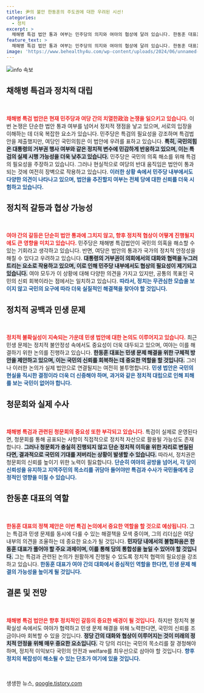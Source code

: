 ```yaml
---
title: 尹의 불안 한동훈의 주도권에 대한 우려된 시선!
categories:
  - 정치
excerpt: >
  채해병 특검 법안 통과 여부는 민주당의 의지와 여야의 협상에 달려 있습니다. 한동훈 대표는 특검과 민생 법안 간의 정치적 긴장을 해소해야 할 시점에 있습니다. 국정농단의 정황과 김건희 여사 수사가 화두로 떠오른 가운데, 여야의 복잡한 이해관계가 어떻게 얽힐지 주목됩니다.
feature_text: >
  채해병 특검 법안 통과 여부는 민주당의 의지와 여야의 협상에 달려 있습니다. 한동훈 대표는 특검과 민생 법안 간의 정치적 긴장을 해소해야 할 시점에 있습니다. 국정농단의 정황과 김건희 여사 수사가 화두로 떠오른 가운데, 여야의 복잡한 이해관계가 어떻게 얽힐지 주목됩니다.
image: 'https://www.behealthy4u.com/wp-content/uploads/2024/06/unnamed-file.png'
---
```


<p><img src="https://www.behealthy4u.com/wp-content/uploads/2024/06/unnamed-file.png" alt="info 속보" /></p>

<h2 data-ke-size="size26">채해병 특검과 정치적 대립</h2>

<p data-ke-size="size16">&nbsp;</p>

<p><b><span style="color: #ee2323;">채해병 특검 법안은 현재 민주당과 여당 간의 치열한政治 논쟁을 일으키고 있습니다.</span></b> 이번 논쟁은 단순한 법안 통과 여부를 넘어서 정치적 쟁점을 낳고 있으며, 서로의 입장을 이해하는 데 더욱 복잡한 요소가 있습니다. 민주당은 특검의 필요성을 강조하며 특검법안을 제출했지만, 여당인 국민의힘은 이 법안에 우려를 표하고 있습니다. <b><span style="background-color: #21538527;">특히, 국민의힘은 대통령의 거부권 행사 여부와 같은 정치적 변수에 민감하게 반응하고 있으며, 이는 특검의 실제 시행 가능성을 더욱 낮추고 있습니다.</span></b> 민주당은 국민의 의혹 해소를 위해 특검의 필요성을 주장하고 있습니다. 그러나 현실적으로 여당의 반대 움직임은 법안이 통과되는 것에 여전히 장벽으로 작용하고 있습니다. <b><span style="color: #1a5490;">이러한 상황 속에서 민주당 내부에서도 다양한 의견이 나타나고 있으며, 법안을 추진할지 여부는 전체 당에 대한 신뢰를 더욱 시험하고 있습니다.</span></b></p>

<h2 data-ke-size="size26">정치적 갈등과 협상 가능성</h2>

<p data-ke-size="size16">&nbsp;</p>

<p><b><span style="color: #ee2323;">여야 간의 갈등은 단순히 법안 통과에 그치지 않고, 향후 정치적 협상이 어떻게 진행될지에도 큰 영향을 미치고 있습니다.</span></b> 민주당은 채해병 특검법안이 국민의 의혹을 해소할 수 있는 기회라고 생각하고 있습니다. 반면, 여당은 법안의 통과가 국가의 정치적 안정성을 해칠 수 있다고 우려하고 있습니다. <b><span style="background-color: #21538527;">대통령의 거부권이 의회에서의 대화와 협력을 누그러트리는 요소로 작용하고 있으며, 이로 인해 민주당 내부에서도 협상의 필요성이 제기되고 있습니다.</span></b> 여야 모두가 이 상황에 대해 다양한 의견을 가지고 있지만, 공통의 목표인 국민의 신뢰 회복이라는 점에서는 일치하고 있습니다. <b><span style="color: #1a5490;">따라서, 정치는 무관심한 모습을 보이지 않고 국민의 요구에 따라 더욱 실질적인 해결책을 찾아야 할 것입니다.</span></b></p>

<h2 data-ke-size="size26">정치적 공백과 민생 문제</h2>

<p data-ke-size="size16">&nbsp;</p>

<p><b><span style="color: #ee2323;">정치적 불확실성이 지속되는 가운데 민생 법안에 대한 논의도 이루어지고 있습니다.</span></b> 최근 민생 문제는 정치적 불안정성 속에서도 중요성이 더욱 대두되고 있으며, 여야는 이를 해결하기 위한 논의를 진행하고 있습니다. <b><span style="background-color: #21538527;">한동훈 대표는 민생 문제 해결을 위한 구체적 방안을 제안하고 있으며, 이는 국민의 신뢰를 회복하는 데 중요한 역할을 할 것입니다.</span></b> 그러나 이러한 논의가 실제 법안으로 연결될지는 여전히 불투명합니다. <b><span style="color: #1a5490;">민생 법안은 국민의 현실을 직시한 결정이라 더욱 더 신중해야 하며, 과거와 같은 정치적 대립으로 인해 피해를 보는 국민이 없어야 합니다.</span></b></p>

<h2 data-ke-size="size26">청문회와 실제 수사</h2>

<p data-ke-size="size16">&nbsp;</p>

<p><b><span style="color: #ee2323;">채해병 특검과 관련된 청문회의 중요성 또한 부각되고 있습니다.</span></b> 특검이 실제로 운영된다면, 청문회를 통해 공표되는 사항이 직접적으로 정치적 자산으로 활용될 가능성도 존재합니다. <b><span style="background-color: #21538527;">그러나 청문회가 충실히 진행되지 않고 단순 정치적 이득을 위한 자리로 변질된다면, 결과적으로 국민의 기대를 저버리는 상황이 발생할 수 있습니다.</span></b> 따라서, 정치권은 청문회의 신뢰를 높이기 위한 노력이 필요합니다. <b><span style="color: #1a5490;">단순히 여야의 공방을 넘어서, 각 당이 신뢰성을 유지하고 지역주민의 목소리를 귀담아 들어야만 특검과 수사가 국민들에게 긍정적인 영향을 미칠 수 있습니다.</span></b></p>

<h2 data-ke-size="size26">한동훈 대표의 역할</h2>

<p data-ke-size="size16">&nbsp;</p>

<p><b><span style="color: #ee2323;">한동훈 대표의 정책 제안은 이번 특검 논의에서 중요한 역할을 할 것으로 예상됩니다.</span></b> 그는 특검과 민생 문제를 동시에 다룰 수 있는 해결책을 모색 중이며, 그의 리더십은 여당 내부의 의견을 조율하는 데 중요한 요소가 될 것입니다. <b><span style="background-color: #21538527;">민자당 내에서의 불협화음은 한동훈 대표가 풀어야 할 주요 과제이며, 이를 통해 당의 통합성을 높일 수 있어야 할 것입니다.</span></b> 그는 특검과 관련된 논의가 원활하게 진행될 수 있도록 정치적 협력의 필요성을 강조하고 있습니다. <b><span style="color: #1a5490;">한동훈 대표가 여야 간의 대화에서 중심적인 역할을 한다면, 민생 문제 해결의 가능성을 높이게 될 것입니다.</span></b></p>

<h2 data-ke-size="size26">결론 및 전망</h2>

<p data-ke-size="size16">&nbsp;</p>

<p><b><span style="color: #ee2323;">채해병 특검 법안은 향후 정치적인 갈등의 중요한 배경이 될 것입니다.</span></b> 하지만 정치적 불확실성 속에서도 여야가 협력하고 민생 문제 해결을 위해 노력한다면, 국민의 신뢰를 조금이나마 회복할 수 있을 것입니다. <b><span style="background-color: #21538527;">정당 간의 대화와 협상이 이루어지는 것이 미래의 정치적 안정을 위해 매우 중요한 요소입니다.</span></b> 각 당의 리더는 국민의 목소리를 잘 경청해야 하며, 정치적 이익보다 국민의 안전과 welfare를 최우선으로 삼아야 할 것입니다. <b><span style="color: #1a5490;">향후 정치의 복잡성이 해소될 수 있는 단초가 여기에 있을 것입니다.</span></b>  </p>

<p data-ke-size="size16">&nbsp;</p>
생생한 뉴스, <a href="https://qoogle.tistory.com" rel="dofollow">qoogle.tistory.com</a>



